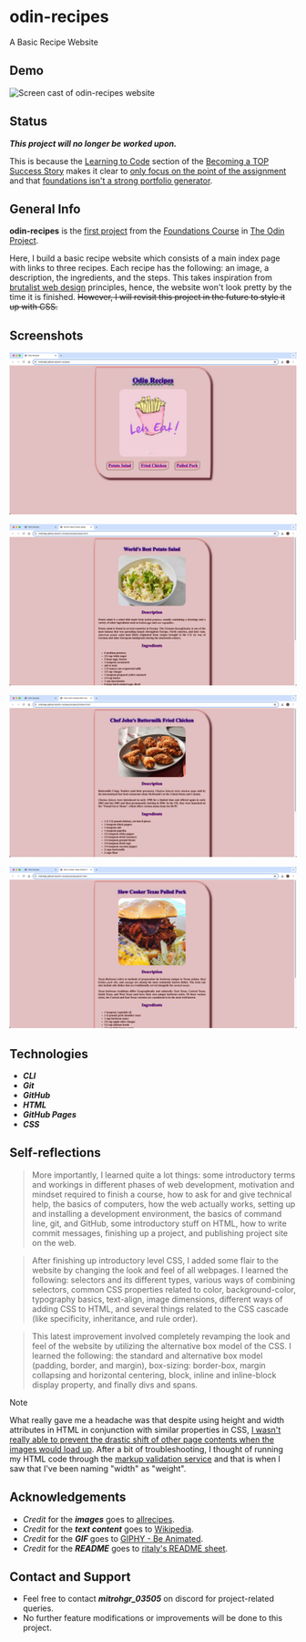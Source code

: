 # odin-recipes
A Basic Recipe Website

## Demo

![Screen cast of odin-recipes website](./img/demo/demo.gif)

## Status

***This project will no longer be worked upon.***

This is because the [Learning to Code](https://dev.to/theodinproject/learning-code-f56) section of the [Becoming a TOP Success Story](https://dev.to/i3uckwheat/series/16683) makes it clear to [only focus on the point of the assignment](https://dev.to/theodinproject/learning-code-f56) and that [foundations isn't a strong portfolio generator](https://dev.to/theodinproject/learning-code-f56).

## General Info

**odin-recipes** is the [first project](https://www.theodinproject.com/lessons/foundations-recipes) from the [Foundations Course](https://www.theodinproject.com/paths/foundations/courses/foundations) in [The Odin Project](https://www.theodinproject.com/about).

Here, I build a basic recipe website which consists of a main index page with links to three recipes. Each recipe has the following: an image, a description, the ingredients, and the steps. This takes inspiration from [brutalist web design](https://brutalistwebsites.com/) principles, hence, the website won't look pretty by the time it is finished. ~~However, I will revisit this project in the future to style it up with CSS.~~

## Screenshots

![Screenshot of index page](./img/screenshots/index-screenshot.png)

![Screenshot of salad page](./img/screenshots/salad-screenshot.png)

![Screenshot of chicken page](./img/screenshots/chicken-screenshot.png)

![Screenshot of pork page](./img/screenshots/pork-screenshot.png)

## Technologies

+ ***CLI***
+ ***Git***
+ ***GitHub***
+ ***HTML***
+ ***GitHub Pages***
+ ***CSS***

## Self-reflections

> More importantly, I learned quite a lot things: some introductory terms and workings in different phases of web development, motivation and mindset required to finish a course, how to ask for and give technical help, the basics of computers, how the web actually works, setting up and installing a development environment, the basics of command line, git, and GitHub, some introductory stuff on HTML, how to write commit messages, finishing up a project, and publishing project site on the web.

> After finishing up introductory level CSS, I added some flair to the website by changing the look and feel of all webpages. I learned the following: selectors and its different types, various ways of combining selectors, common CSS properties related to color, background-color, typography basics, text-align, image dimensions, different ways of adding CSS to HTML, and several things related to the CSS cascade (like specificity, inheritance, and rule order).

> This latest improvement involved completely revamping the look and feel of the website by utilizing the alternative box model of the CSS. I learned the following: the standard and alternative box model (padding, border, and margin), box-sizing: border-box, margin collapsing and horizontal centering, block, inline and inline-block display property, and finally divs and spans.

> [!NOTE]
> What really gave me a headache was that despite using height and width attributes in HTML in conjunction with similar properties in CSS, [I wasn't really able to prevent the drastic shift of other page contents when the images would load up](https://www.theodinproject.com/lessons/foundations-intro-to-css#image-height-and-width). After a bit of troubleshooting, I thought of running my HTML code through the [markup validation service](https://validator.w3.org/#validate_by_input) and that is when I saw that I've been naming "width" as "weight".

## Acknowledgements

+ *Credit* for the ***images*** goes to [allrecipes](https://www.allrecipes.com/).
+ *Credit* for the ***text content*** goes to [Wikipedia](https://www.wikipedia.org/).
+ *Credit* for the ***GIF*** goes to [GIPHY - Be Animated](https://giphy.com/).
+ *Credit* for the ***README*** goes to [ritaly's README sheet](https://github.com/ritaly/README-cheatsheet).

## Contact and Support

+ Feel free to contact ***mitrohgr_03505*** on discord for project-related queries.
+ No further feature modifications or improvements will be done to this project.
